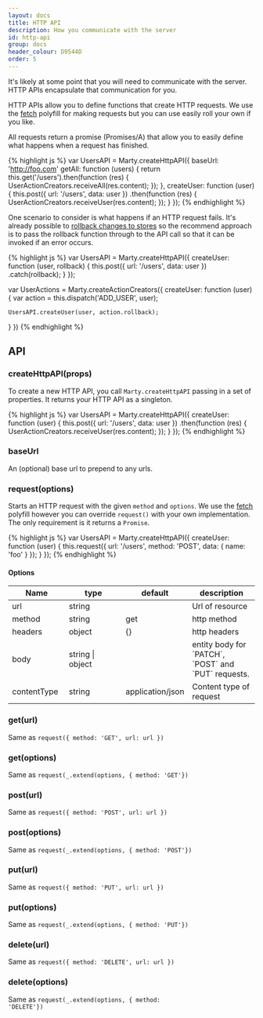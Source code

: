 ```yaml
---
layout: docs
title: HTTP API
description: How you communicate with the server
id: http-api
group: docs
header_colour: D9544D
order: 5
---
```


It's likely at some point that you will need to communicate with the server. HTTP APIs encapsulate that communication for you.

HTTP APIs allow you to define functions that create HTTP requests. We use the [fetch](https://github.com/github/fetch) polyfill for making requests but you can use easily roll your own if you like.

All requests return a promise (Promises/A) that allow you to easily define what happens when a request has finished.

{% highlight js %}
var UsersAPI = Marty.createHttpAPI({
  baseUrl: 'http://foo.com'
  getAll: function (users) {
    return this.get('/users').then(function (res) {
      UserActionCreators.receiveAll(res.content);
    });
  },
  createUser: function (user) {
    this.post({ url: '/users', data: user })
        .then(function (res) {
          UserActionCreators.receiveUser(res.content);
        });
  }
});
{% endhighlight %}

One scenario to consider is what happens if an HTTP request fails. It's already possible to [rollback changes to stores](/docs/stores.html#rollback) so the recommend approach is to pass the rollback function through to the API call so that it can be invoked if an error occurs.

{% highlight js %}
var UsersAPI = Marty.createHttpAPI({
  createUser: function (user, rollback) {
    this.post({ url: '/users', data: user })
        .catch(rollback);
  }
});

var UserActions = Marty.createActionCreators({
  createUser: function (user) {
    var action = this.dispatch('ADD_USER', user);

    UsersAPI.createUser(user, action.rollback);
  }
})
{% endhighlight %}

<h2 id="api">API</h2>

<h3 id="createHttpAPI">createHttpAPI(props)</h3>

To create a new HTTP API, you call <code>Marty.createHttpAPI</code> passing in a set of properties. It returns your HTTP API as a singleton.

{% highlight js %}
var UsersAPI = Marty.createHttpAPI({
  createUser: function (user) {
    this.post({ url: '/users', data: user })
        .then(function (res) {
          UserActionCreators.receiveUser(res.content);
        });
  }
});
{% endhighlight %}

<h3 id="baseUrl">baseUrl</h3>

An (optional) base url to prepend to any urls.

<h3 id="requestOptions">request(options)</h3>

Starts an HTTP request with the given <code>method</code> and <code>options</code>. We use the [fetch](https://github.com/github/fetch) polyfill however you can override ``request()`` with your own implementation. The only requirement is it returns a <code>Promise</code>.

{% highlight js %}
var UsersAPI = Marty.createHttpAPI({
  createUser: function (user) {
    this.request({
      url: '/users',
      method: 'POST',
      data: { name: 'foo' }
    });
  }
});
{% endhighlight %}

<h4>Options</h4>

<table class="table table-bordered table-striped">
  <thead>
   <tr>
     <th style="width: 100px;">Name</th>
     <th style="width: 100px;">type</th>
     <th style="width: 50px;">default</th>
     <th>description</th>
   </tr>
  </thead>
  <tbody>
   <tr>
     <td>url</td>
     <td>string</td>
     <td></td>
     <td>Url of resource</td>
   </tr>
   <tr>
     <td>method</td>
     <td>string</td>
     <td>get</td>
     <td>http method</td>
   </tr>
   <tr>
     <td>headers</td>
     <td>object</td>
     <td>{}</td>
     <td>http headers</td>
   </tr>
   <tr>
     <td>body</td>
     <td>string | object</td>
     <td></td>
     <td>entity body for `PATCH`, `POST` and `PUT` requests.</td>
   </tr>
   <tr>
     <td>contentType</td>
     <td>string</td>
     <td>application/json</td>
     <td>Content type of request</td>
   </tr>
  </tbody>
</table>

<h3 id="getUrl">get(url)</h3>

Same as <code>request({ method: 'GET', url: url })</code>

<h3 id="getOptions">get(options)</h3>

Same as <code>request(_.extend(options, { method: 'GET'})</code>

<h3 id="postUrl">post(url)</h3>

Same as <code>request({ method: 'POST', url: url })</code>

<h3 id="postOptions">post(options)</h3>

Same as <code>request(_.extend(options, { method: 'POST'})</code>

<h3 id="putUrl">put(url)</h3>

Same as <code>request({ method: 'PUT', url: url })</code>

<h3 id="putOptions">put(options)</h3>

Same as <code>request(_.extend(options, { method: 'PUT'})</code>

<h3 id="deleteUrl">delete(url)</h3>

Same as <code>request({ method: 'DELETE', url: url })</code>

<h3 id="deleteOptions">delete(options)</h3>

Same as <code>request(_.extend(options, { method: 'DELETE'})</code>